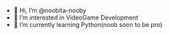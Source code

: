- 👋 Hi, I’m @noobita-nooby
- 👀 I’m interested in VideoGame Development
- 🌱 I’m currently learning Python(noob soon to be pro)

<!---
noobita-nooby/noobita-nooby is a ✨ special ✨ repository because its `README.md` (this file) appears on your GitHub profile.
You can click the Preview link to take a look at your changes.
--->
